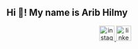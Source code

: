    <body>
        <h2 style="text-align: left;">Hi 👋! My name is Arib Hilmy</h2>
        <div style="text-align: center;">
            <a href="https://www.instagram.com/emha.a/" target="_blank">
                <img src="https://img.shields.io/static/v1?message=Instagram&logo=instagram&label=&color=E4405F&logoColor=white&labelColor=&style=for-the-badge" height="35" alt="instagram logo"  />
            </a>
            <a href="https://id.linkedin.com/in/muhammad-arib/" target="_blank">
                <img src="https://img.shields.io/static/v1?message=LinkedIn&logo=linkedin&label=&color=0077B5&logoColor=white&labelColor=&style=for-the-badge" height="35" alt="linkedin logo"  />
            </a>
        </div>
        <div style="clear: both;"></div>
        <div style="text-align: center;">
            
